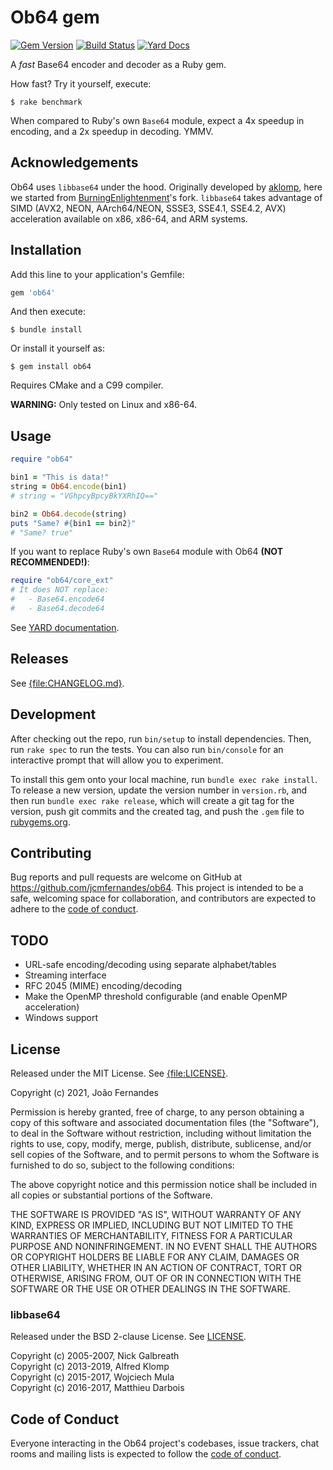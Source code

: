 # Ob64 gem

[![Gem Version](https://badge.fury.io/rb/ob64.svg)](http://rubygems.org/gems/ob64)
[![Build Status](https://github.com/jcmfernandes/ob64/workflows/Test/badge.svg?branch=master&event=push)](https://github.com/jcmfernandes/ob64/actions?query=workflow:Test)
[![Yard Docs](https://img.shields.io/badge/yard-docs-blue.svg)](http://www.rubydoc.info/gems/ob64/0.2.0)

A *fast* Base64 encoder and decoder as a Ruby gem.

How fast? Try it yourself, execute:

    $ rake benchmark

When compared to Ruby's own `Base64` module, expect a 4x speedup in encoding, and a 2x speedup in decoding. YMMV.

## Acknowledgements

Ob64 uses `libbase64` under the hood. Originally developed by [aklomp](https://github.com/aklomp), here we started from [BurningEnlightenment](https://github.com/BurningEnlightenment)'s fork. `libbase64` takes advantage of SIMD (AVX2, NEON, AArch64/NEON, SSSE3, SSE4.1, SSE4.2, AVX) acceleration available on x86, x86-64, and ARM systems.

## Installation

Add this line to your application's Gemfile:

```ruby
gem 'ob64'
```

And then execute:

    $ bundle install

Or install it yourself as:

    $ gem install ob64

Requires CMake and a C99 compiler.

**WARNING:** Only tested on Linux and x86-64.

## Usage

```ruby
require "ob64"

bin1 = "This is data!"
string = Ob64.encode(bin1)
# string = "VGhpcyBpcyBkYXRhIQ=="

bin2 = Ob64.decode(string)
puts "Same? #{bin1 == bin2}"
# "Same? true"
```

If you want to replace Ruby's own `Base64` module with Ob64 **(NOT RECOMMENDED!)**:

```ruby
require "ob64/core_ext"
# It does NOT replace:
#   - Base64.encode64
#   - Base64.decode64
```

See [YARD documentation](http://www.rubydoc.info/gems/ob64).

## Releases

See [{file:CHANGELOG.md}](CHANGELOG.md).

## Development

After checking out the repo, run `bin/setup` to install dependencies. Then, run `rake spec` to run the tests. You can also run `bin/console` for an interactive prompt that will allow you to experiment.

To install this gem onto your local machine, run `bundle exec rake install`. To release a new version, update the version number in `version.rb`, and then run `bundle exec rake release`, which will create a git tag for the version, push git commits and the created tag, and push the `.gem` file to [rubygems.org](https://rubygems.org).

## Contributing

Bug reports and pull requests are welcome on GitHub at https://github.com/jcmfernandes/ob64. This project is intended to be a safe, welcoming space for collaboration, and contributors are expected to adhere to the [code of conduct](https://github.com/jcmfernandes/ob64/blob/master/CODE_OF_CONDUCT.md).

## TODO

* URL-safe encoding/decoding using separate alphabet/tables
* Streaming interface
* RFC 2045 (MIME) encoding/decoding
* Make the OpenMP threshold configurable (and enable OpenMP acceleration)
* Windows support

## License

Released under the MIT License. See [{file:LICENSE}](LICENSE).

Copyright (c) 2021, João Fernandes

Permission is hereby granted, free of charge, to any person obtaining a copy
of this software and associated documentation files (the "Software"), to deal
in the Software without restriction, including without limitation the rights
to use, copy, modify, merge, publish, distribute, sublicense, and/or sell
copies of the Software, and to permit persons to whom the Software is
furnished to do so, subject to the following conditions:

The above copyright notice and this permission notice shall be included in
all copies or substantial portions of the Software.

THE SOFTWARE IS PROVIDED "AS IS", WITHOUT WARRANTY OF ANY KIND, EXPRESS OR
IMPLIED, INCLUDING BUT NOT LIMITED TO THE WARRANTIES OF MERCHANTABILITY,
FITNESS FOR A PARTICULAR PURPOSE AND NONINFRINGEMENT. IN NO EVENT SHALL THE
AUTHORS OR COPYRIGHT HOLDERS BE LIABLE FOR ANY CLAIM, DAMAGES OR OTHER
LIABILITY, WHETHER IN AN ACTION OF CONTRACT, TORT OR OTHERWISE, ARISING FROM,
OUT OF OR IN CONNECTION WITH THE SOFTWARE OR THE USE OR OTHER DEALINGS IN
THE SOFTWARE.

### libbase64

Released under the BSD 2-clause License. See [LICENSE](https://github.com/jcmfernandes/base64-cmake/blob/feature/cmake/LICENSE).

Copyright (c) 2005-2007, Nick Galbreath  
Copyright (c) 2013-2019, Alfred Klomp  
Copyright (c) 2015-2017, Wojciech Mula  
Copyright (c) 2016-2017, Matthieu Darbois  

## Code of Conduct

Everyone interacting in the Ob64 project's codebases, issue trackers, chat rooms and mailing lists is expected to follow the [code of conduct](https://github.com/jcmfernandes/ob64/blob/master/CODE_OF_CONDUCT.md).
